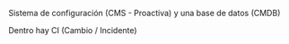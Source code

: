 Sistema de configuración (CMS - Proactiva) y una base de datos (CMDB)

Dentro hay CI (Cambio / Incidente)